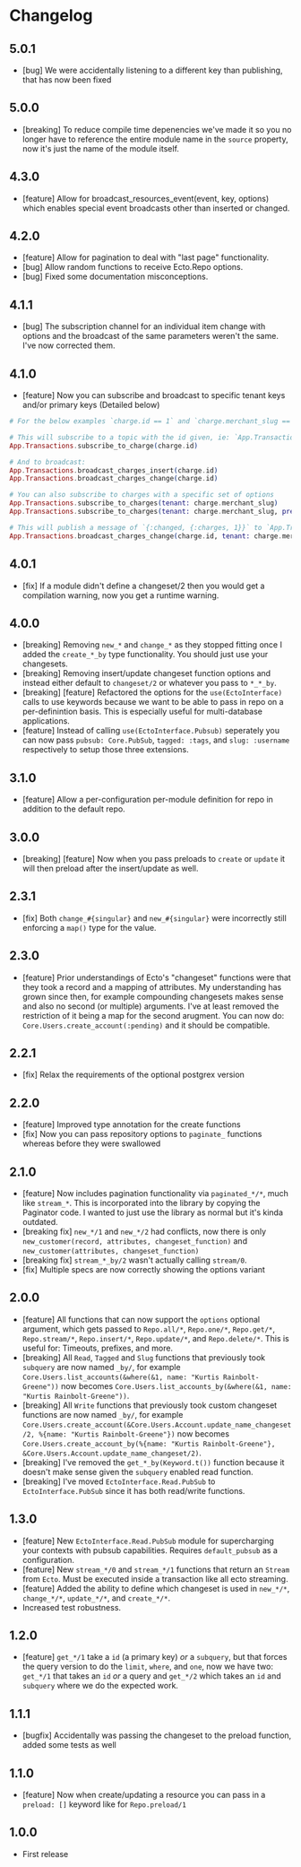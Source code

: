 # Changelog

## 5.0.1

- [bug] We were accidentally listening to a different key than publishing, that has now been fixed

## 5.0.0

- [breaking] To reduce compile time depenencies we've made it so you no longer have to reference the entire module name in the `source` property, now it's just the name of the module itself.

## 4.3.0

- [feature] Allow for broadcast_resources_event(event, key, options) which enables special event broadcasts other than inserted or changed.

## 4.2.0

- [feature] Allow for pagination to deal with "last page" functionality.
- [bug] Allow random functions to receive Ecto.Repo options.
- [bug] Fixed some documentation misconceptions.

## 4.1.1

- [bug] The subscription channel for an individual item change with options and the broadcast of the same parameters weren't the same. I've now corrected them.

## 4.1.0

- [feature] Now you can subscribe and broadcast to specific tenant keys and/or primary keys (Detailed below)

```elixir
# For the below examples `charge.id == 1` and `charge.merchant_slug == :johns_tackle_shop`.

# This will subscribe to a topic with the id given, ie: `App.Transactions/charges:1`
App.Transactions.subscribe_to_charge(charge.id)

# And to broadcast:
App.Transactions.broadcast_charges_insert(charge.id)
App.Transactions.broadcast_charges_change(charge.id)

# You can also subscribe to charges with a specific set of options
App.Transactions.subscribe_to_charges(tenant: charge.merchant_slug)
App.Transactions.subscribe_to_charges(tenant: charge.merchant_slug, prefix: "sandbox")

# This will publish a message of `{:changed, {:charges, 1}}` to `App.Transactions/charges:1` and `App.Transactions/charges/merchant_slug:johns_tackle_shop`
App.Transactions.broadcast_charges_change(charge.id, tenant: charge.merchant_slug, prefix: "sandbox")
```

## 4.0.1

- [fix] If a module didn't define a changeset/2 then you would get a compilation warning, now you get a runtime warning.

## 4.0.0

- [breaking] Removing `new_*` and `change_*` as they stopped fitting once I added the `create_*_by` type functionality. You should just use your changesets.
- [breaking] Removing insert/update changeset function options and instead either default to `changeset/2` or whatever you pass to `*_*_by`.
- [breaking] [feature] Refactored the options for the `use(EctoInterface)` calls to use keywords because we want to be able to pass in repo on a per-definintion basis. This is especially useful for multi-database applications.
- [feature] Instead of calling `use(EctoInterface.Pubsub)` seperately you can now pass `pubsub: Core.PubSub`, `tagged: :tags`, and `slug: :username` respectively to setup those three extensions.

## 3.1.0

- [feature] Allow a per-configuration per-module definition for repo in addition to the default repo.

## 3.0.0

- [breaking] [feature] Now when you pass preloads to `create` or `update` it will then preload after the insert/update as well.

## 2.3.1

- [fix] Both `change_#{singular}` and `new_#{singular}` were incorrectly still enforcing a `map()` type for the value.

## 2.3.0

- [feature] Prior understandings of Ecto's "changeset" functions were that they took a record and a mapping of attributes. My understanding has grown since then, for example compounding changesets makes sense and also no second (or multiple) arguments. I've at least removed the restriction of it being a map for the second arugment. You can now do: `Core.Users.create_account(:pending)` and it should be compatible.

## 2.2.1

- [fix] Relax the requirements of the optional postgrex version

## 2.2.0

- [feature] Improved type annotation for the create functions
- [fix] Now you can pass repository options to `paginate_` functions whereas before they were swallowed

## 2.1.0

- [feature] Now includes pagination functionality via `paginated_*/*`, much like `stream_*`. This is incorporated into the library by copying the Paginator code. I wanted to just use the library as normal but it's kinda outdated.
- [breaking fix] `new_*/1` and `new_*/2` had conflicts, now there is only `new_customer(record, attributes, changeset_function)` and `new_customer(attributes, changeset_function)`
- [breaking fix] `stream_*_by/2` wasn't actually calling `stream/0`.
- [fix] Multiple specs are now correctly showing the options variant

## 2.0.0

- [feature] All functions that can now support the `options` optional argument, which gets passed to `Repo.all/*`, `Repo.one/*`, `Repo.get/*`, `Repo.stream/*`, `Repo.insert/*`, `Repo.update/*`, and `Repo.delete/*`. This is useful for: Timeouts, prefixes, and more.
- [breaking] All `Read`, `Tagged` and `Slug` functions that previously took `subquery` are now named `_by/`, for example `Core.Users.list_accounts(&where(&1, name: "Kurtis Rainbolt-Greene"))` now becomes `Core.Users.list_accounts_by(&where(&1, name: "Kurtis Rainbolt-Greene"))`.
- [breaking] All `Write` functions that previously took custom changeset functions are now named `_by/`, for example `Core.Users.create_account(&Core.Users.Account.update_name_changeset/2, %{name: "Kurtis Rainbolt-Greene"})` now becomes `Core.Users.create_account_by(%{name: "Kurtis Rainbolt-Greene"}, &Core.Users.Account.update_name_changeset/2)`.
- [breaking] I've removed the `get_*_by(Keyword.t())` function because it doesn't make sense given the `subquery` enabled read function.
- [breaking] I've moved `EctoInterface.Read.PubSub` to `EctoInterface.PubSub` since it has both read/write functions.

## 1.3.0

- [feature] New `EctoInterface.Read.PubSub` module for supercharging your contexts with pubsub capabilities. Requires `default_pubsub` as a configuration.
- [feature] New `stream_*/0` and `stream_*/1` functions that return an `Stream` from `Ecto`. Must be executed inside a transaction like all ecto streaming.
- [feature] Added the ability to define which changeset is used in `new_*/*`, `change_*/*`, `update_*/*`, and `create_*/*`.
- Increased test robustness.

## 1.2.0

- [feature] `get_*/1` take a `id` (a primary key) _or_ a `subquery`, but that forces the query version to do the `limit`, `where`, and `one`, now we have two: `get_*/1` that takes an `id` _or_ a query and `get_*/2` which takes an `id` and `subquery` where we do the expected work.

## 1.1.1

- [bugfix] Accidentally was passing the changeset to the preload function, added some tests as well

## 1.1.0

- [feature] Now when create/updating a resource you can pass in a `preload: []` keyword like for `Repo.preload/1`

## 1.0.0

- First release
